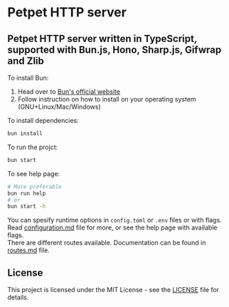 # Petpet HTTP server  

## Petpet HTTP server written in TypeScript, supported with Bun.js, Hono, Sharp.js, Gifwrap and Zlib  

To install Bun:  
1. Head over to [Bun's official website](https://bun.sh)  
2. Follow instruction on how to install on your operating system (GNU+Linux/Mac/Windows)  

To install dependencies:  
```sh
bun install
```

To run the projct:
```sh
bun start 
```

To see help page:
```sh
# More preferable
bun run help
# or
bun start -h
```

You can spesify runtime options in `config.toml` or `.env` files or with flags. Read [configuration.md](/configuration.md) file for more, or see the help page with available flags.  
There are different routes available. Documentation can be found in [routes.md](/routes.md) file.  


## License

This project is licensed under the MIT License - see the [LICENSE](LICENSE) file for details.  
